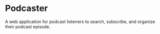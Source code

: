 # Podcaster
A web application for podcast listeners to search, subscribe, and organize their podcast episode. 

